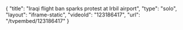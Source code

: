 {
    "title": "Iraqi flight ban sparks protest at Irbil airport",
    "type": "solo",
    "layout": "iframe-static",
    "videoId": "123186417",
    "url": "\/tvpembed\/123186417"
}